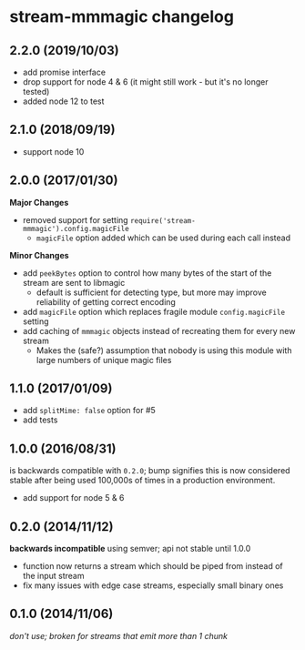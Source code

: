 # stream-mmmagic changelog

## 2.2.0 (2019/10/03)

  - add promise interface
  - drop support for node 4 & 6 (it might still work - but it's no longer tested)
  - added node 12 to test

## 2.1.0 (2018/09/19)

  - support node 10

## 2.0.0 (2017/01/30)
**Major Changes**

  - removed support for setting `require('stream-mmmagic').config.magicFile`
    - `magicFile` option added which can be used during each call instead

**Minor Changes**

  - add `peekBytes` option to control how many bytes of the start of the stream are sent to libmagic
    + default is sufficient for detecting type, but more may improve reliability of getting correct encoding
  - add `magicFile` option which replaces fragile module `config.magicFile` setting
  - add caching of `mmmagic` objects instead of recreating them for every new stream
    + Makes the (safe?) assumption that nobody is using this module with large numbers of unique magic files

## 1.1.0 (2017/01/09)

  - add `splitMime: false` option for #5
  - add tests

## 1.0.0 (2016/08/31)
is backwards compatible with `0.2.0`; bump signifies this is now considered stable after being used 100,000s of times
in a production environment.

  - add support for node 5 & 6

## 0.2.0 (2014/11/12)
**backwards incompatible** using semver; api not stable until 1.0.0

  - function now returns a stream which should be piped from instead of the input stream
  - fix many issues with edge case streams, especially small binary ones

## 0.1.0 (2014/11/06)
*don't use; broken for streams that emit more than 1 chunk*
